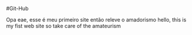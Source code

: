 #Git-Hub

Opa eae, esse é meu primeiro site então releve o amadorismo
hello, this is my fist web site so take care of the amateurism
